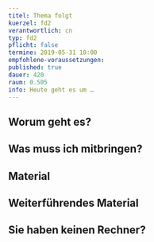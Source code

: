 ```yaml
---
titel: Thema folgt
kuerzel: fd2
verantwortlich: cn
typ: fd2
pflicht: false
termine: 2019-05-31 10:00
empfohlene-voraussetzungen: 
published: true
dauer: 420
raum: 0.505
info: Heute geht es um …
---
```


## Worum geht es?


## Was muss ich mitbringen?

## Material

## Weiterführendes Material

## Sie haben keinen Rechner?

